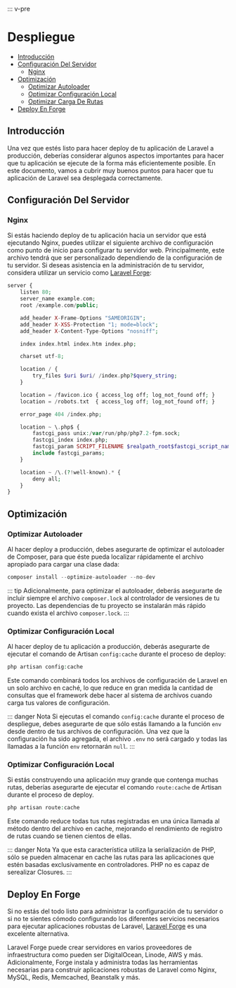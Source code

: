 ::: v-pre

# Despliegue

- [Introducción](#introduction)
- [Configuración Del Servidor](#server-configuration)
    - [Nginx](#nginx)
- [Optimización](#optimization)
    - [Optimizar Autoloader](#autoloader-optimization)
    - [Optimizar Configuración Local](#optimizing-configuration-loading)
    - [Optimizar Carga De Rutas](#optimizing-route-loading)
- [Deploy En Forge](#deploying-with-forge)

<a name="introduction"></a>
## Introducción

Una vez que estés listo para hacer deploy de tu aplicación de Laravel a producción, deberías considerar algunos aspectos importantes para hacer que tu aplicación se ejecute de la forma más eficientemente posible. En este documento, vamos a cubrir muy buenos puntos para hacer que tu aplicación de Laravel sea desplegada correctamente.

<a name="server-configuration"></a>
## Configuración Del Servidor

<a name="nginx"></a>
### Nginx

Si estás haciendo deploy de tu aplicación hacia un servidor que está ejecutando Nginx, puedes utilizar el siguiente archivo de configuración como punto de inicio para configurar tu servidor web. Principalmente, este archivo tendrá que ser personalizado dependiendo de la configuración de tu servidor. Si deseas asistencia en la administración de tu servidor, considera utilizar un servicio como [Laravel Forge](https://forge.laravel.com):

```php
server {
    listen 80;
    server_name example.com;
    root /example.com/public;

    add_header X-Frame-Options "SAMEORIGIN";
    add_header X-XSS-Protection "1; mode=block";
    add_header X-Content-Type-Options "nosniff";

    index index.html index.htm index.php;

    charset utf-8;

    location / {
        try_files $uri $uri/ /index.php?$query_string;
    }

    location = /favicon.ico { access_log off; log_not_found off; }
    location = /robots.txt  { access_log off; log_not_found off; }

    error_page 404 /index.php;

    location ~ \.php$ {
        fastcgi_pass unix:/var/run/php/php7.2-fpm.sock;
        fastcgi_index index.php;
        fastcgi_param SCRIPT_FILENAME $realpath_root$fastcgi_script_name;
        include fastcgi_params;
    }

    location ~ /\.(?!well-known).* {
        deny all;
    }
}
```

<a name="optimization"></a>
## Optimización

<a name="autoloader-optimization"></a>
### Optimizar Autoloader

Al hacer deploy a producción, debes asegurarte de optimizar el autoloader de Composer, para que éste pueda localizar rápidamente el archivo apropiado para cargar una clase dada:

```php
composer install --optimize-autoloader --no-dev
```

::: tip
Adicionalmente, para optimizar el autoloader, deberás asegurarte de incluir siempre el archivo `composer.lock` al controlador de versiones de tu proyecto. Las dependencias de tu proyecto se instalarán más rápido cuando exista el archivo `composer.lock`.
:::

<a name="optimizing-configuration-loading"></a>
### Optimizar Configuración Local

Al hacer deploy de tu aplicación a producción, deberás asegurarte de ejecutar el comando de Artisan `config:cache` durante el proceso de deploy:

```php
php artisan config:cache
```

Este comando combinará todos los archivos de configuración de Laravel en un solo archivo en caché, lo que reduce en gran medida la cantidad de consultas que el framework debe hacer al sistema de archivos cuando carga tus valores de configuración.

::: danger Nota
Si ejecutas el comando `config:cache` durante el proceso de despliegue, debes asegurarte de que sólo estás llamando a la función `env` desde dentro de tus archivos de configuración. Una vez que la configuración ha sido agregada, el archivo `.env` no será cargado y todas las llamadas a la función `env` retornarán `null`.
:::

<a name="optimizing-route-loading"></a>
### Optimizar Configuración Local

Si estás construyendo una aplicación muy grande que contenga muchas rutas, deberías asegurarte de ejecutar el comando `route:cache` de Artisan durante el proceso de deploy.

```php
php artisan route:cache
```

Este comando reduce todas tus rutas registradas en una única llamada al método dentro del archivo en cache, mejorando el rendimiento de registro de rutas cuando se tienen cientos de ellas.

::: danger Nota
Ya que esta característica utiliza la serialización de PHP, sólo se pueden almacenar en cache las rutas para las aplicaciones que estén basadas exclusivamente en controladores. PHP no es capaz de serealizar Closures.
:::

<a name="deploying-with-forge"></a>
## Deploy En Forge

Si no estás del todo listo para administrar la configuración de tu servidor o si no te sientes cómodo configurando los diferentes servicios necesarios para ejecutar aplicaciones robustas de Laravel, [Laravel Forge](https://forge.laravel.com) es una excelente alternativa.

Laravel Forge puede crear servidores en varios proveedores de infraestructura como pueden ser DigitalOcean, Linode, AWS y más. Adicionalmente, Forge instala y administra todas las herramientas necesarias para construir aplicaciones robustas de Laravel como Nginx, MySQL, Redis, Memcached, Beanstalk y más.